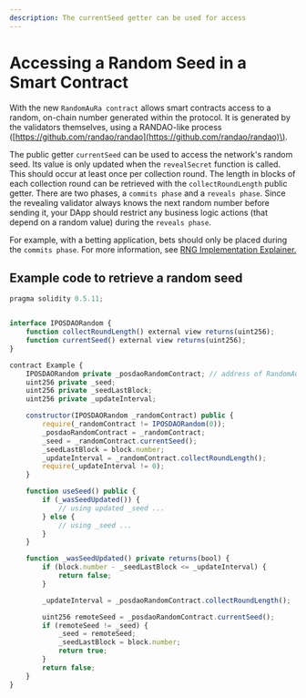 ```yaml
---
description: The currentSeed getter can be used for access
---
```


# Accessing a Random Seed in a Smart Contract

With the new `RandomAuRa contract` allows smart contracts  access to a random, on-chain number generated within the protocol. It is generated by the validators themselves, using a RANDAO-like process \([https://github.com/randao/randao](https://github.com/randao/randao)\).

The public getter `currentSeed` can be used to access the network's random seed. Its value is only updated when the `revealSecret` function is called. This should occur at least once per collection round. The length in blocks of each collection round can be retrieved with the `collectRoundLength` public getter. There are two phases, a `commits phase` and a `reveals phase`. Since the revealing validator always knows the next random number before sending it, your DApp should restrict any business logic actions \(that depend on a random value\) during the `reveals phase`.

For example, with a betting application, bets should only be placed during the `commits phase`. For more information, see [RNG Implementation Explainer.](rng-implementation-explainer.md)

## Example code to retrieve a random seed

```javascript
pragma solidity 0.5.11;


interface IPOSDAORandom {
    function collectRoundLength() external view returns(uint256);
    function currentSeed() external view returns(uint256);
}

contract Example {
    IPOSDAORandom private _posdaoRandomContract; // address of RandomAuRa contract
    uint256 private _seed;
    uint256 private _seedLastBlock;
    uint256 private _updateInterval;

    constructor(IPOSDAORandom _randomContract) public {
        require(_randomContract != IPOSDAORandom(0));
        _posdaoRandomContract = _randomContract;
        _seed = _randomContract.currentSeed();
        _seedLastBlock = block.number;
        _updateInterval = _randomContract.collectRoundLength();
        require(_updateInterval != 0);
    }

    function useSeed() public {
        if (_wasSeedUpdated()) {
            // using updated _seed ...
        } else {
            // using _seed ...
        }
    }

    function _wasSeedUpdated() private returns(bool) {
        if (block.number - _seedLastBlock <= _updateInterval) {
            return false;
        }

        _updateInterval = _posdaoRandomContract.collectRoundLength();

        uint256 remoteSeed = _posdaoRandomContract.currentSeed();
        if (remoteSeed != _seed) {
            _seed = remoteSeed;
            _seedLastBlock = block.number;
            return true;
        }
        return false;
    }
}
```

